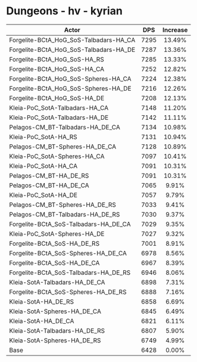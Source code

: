 # Dungeons - hv - kyrian
| Actor | DPS | Increase |
|---|:---:|:---:|
|Forgelite-BCtA_HoG_SoS-Talbadars-HA_CA|7295|13.49%|
|Forgelite-BCtA_HoG_SoS-Talbadars-HA_DE|7287|13.36%|
|Forgelite-BCtA_HoG_SoS-HA_RS|7285|13.33%|
|Forgelite-BCtA_HoG_SoS-HA_CA|7252|12.82%|
|Forgelite-BCtA_HoG_SoS-Spheres-HA_CA|7224|12.38%|
|Forgelite-BCtA_HoG_SoS-Spheres-HA_DE|7216|12.26%|
|Forgelite-BCtA_HoG_SoS-HA_DE|7208|12.13%|
|Kleia-PoC_SotA-Talbadars-HA_CA|7148|11.20%|
|Kleia-PoC_SotA-Talbadars-HA_DE|7142|11.11%|
|Pelagos-CM_BT-Talbadars-HA_DE_CA|7134|10.98%|
|Kleia-PoC_SotA-HA_RS|7131|10.94%|
|Pelagos-CM_BT-Spheres-HA_DE_CA|7128|10.89%|
|Kleia-PoC_SotA-Spheres-HA_CA|7097|10.41%|
|Kleia-PoC_SotA-HA_CA|7091|10.31%|
|Pelagos-CM_BT-HA_DE_RS|7091|10.31%|
|Pelagos-CM_BT-HA_DE_CA|7065|9.91%|
|Kleia-PoC_SotA-HA_DE|7057|9.79%|
|Pelagos-CM_BT-Spheres-HA_DE_RS|7033|9.41%|
|Pelagos-CM_BT-Talbadars-HA_DE_RS|7030|9.37%|
|Forgelite-BCtA_SoS-Talbadars-HA_DE_CA|7029|9.35%|
|Kleia-PoC_SotA-Spheres-HA_DE|7027|9.32%|
|Forgelite-BCtA_SoS-HA_DE_RS|7001|8.91%|
|Forgelite-BCtA_SoS-Spheres-HA_DE_CA|6978|8.56%|
|Forgelite-BCtA_SoS-HA_DE_CA|6967|8.39%|
|Forgelite-BCtA_SoS-Talbadars-HA_DE_RS|6946|8.06%|
|Kleia-SotA-Talbadars-HA_DE_CA|6898|7.31%|
|Forgelite-BCtA_SoS-Spheres-HA_DE_RS|6888|7.16%|
|Kleia-SotA-HA_DE_RS|6858|6.69%|
|Kleia-SotA-Spheres-HA_DE_CA|6845|6.49%|
|Kleia-SotA-HA_DE_CA|6821|6.11%|
|Kleia-SotA-Talbadars-HA_DE_RS|6807|5.90%|
|Kleia-SotA-Spheres-HA_DE_RS|6749|4.99%|
|Base|6428|0.00%|
